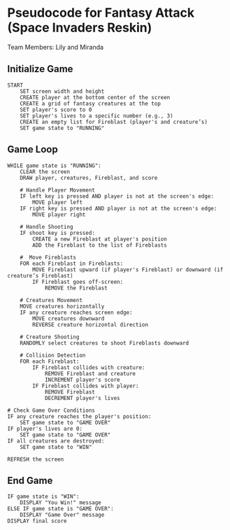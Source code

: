 # Pseudocode for Fantasy Attack (Space Invaders Reskin)

Team Members: Lily and Miranda

## Initialize Game

    START
        SET screen width and height
        CREATE player at the bottom center of the screen
        CREATE a grid of fantasy creatures at the top
        SET player's score to 0
        SET player's lives to a specific number (e.g., 3)
        CREATE an empty list for Fireblast (player's and creature’s)
        SET game state to "RUNNING"

## Game Loop

    WHILE game state is "RUNNING":
        CLEAR the screen
        DRAW player, creatures, Fireblast, and score

        # Handle Player Movement
        IF left key is pressed AND player is not at the screen's edge:
            MOVE player left
        IF right key is pressed AND player is not at the screen's edge:
            MOVE player right
    
        # Handle Shooting
        IF shoot key is pressed:
            CREATE a new Fireblast at player's position
            ADD the Fireblast to the list of Fireblasts
    
        #  Move Fireblasts
        FOR each Fireblast in Fireblasts:
            MOVE Fireblast upward (if player's Fireblast) or downward (if creature’s Fireblast)
            IF Fireblast goes off-screen:
                REMOVE the Fireblast
    
        # Creatures Movement
        MOVE creatures horizontally
        IF any creature reaches screen edge:
            MOVE creatures downward
            REVERSE creature horizontal direction
    
        # Creature Shooting
        RANDOMLY select creatures to shoot Fireblasts downward
    
        # Collision Detection
        FOR each Fireblast:
            IF Fireblast collides with creature:
                REMOVE Fireblast and creature
                INCREMENT player's score
            IF Fireblast collides with player:
                REMOVE Fireblast 
                DECREMENT player's lives
    
    # Check Game Over Conditions
    IF any creature reaches the player's position:
        SET game state to "GAME OVER"
    IF player's lives are 0:
        SET game state to "GAME OVER"
    IF all creatures are destroyed:
        SET game state to "WIN"
    
    REFRESH the screen

## End Game

    IF game state is "WIN":
        DISPLAY "You Win!" message
    ELSE IF game state is "GAME OVER":
        DISPLAY "Game Over" message
    DISPLAY final score
